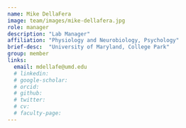 ```yaml
---
name: Mike DellaFera
image: team/images/mike-dellafera.jpg
role: manager
description: "Lab Manager"
affiliation: "Physiology and Neurobiology, Psychology"
brief-desc:  "University of Maryland, College Park"
group: member
links:
  email: mdellafe@umd.edu
  # linkedin: 
  # google-scholar: 
  # orcid: 
  # github: 
  # twitter:   
  # cv: 
  # faculty-page: 
---
```


